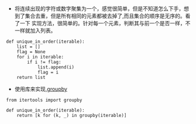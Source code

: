 - 将连续出现的字符或数字聚集为一个，感觉很简单，但是不知道怎么下手，想到了集合去重，但是所有相同的元素都被去掉了,而且集合的顺序是无序的。看了一下
实现方法，很简单的。针对每一个元素，判断其与前一个是否一样，不一样就加入列表。
```
def unique_in_order(iterable):
    list = []
    flag = None
    for i in iterable:
        if i != flag:
            list.append(i)
            flag = i
    return list
```
- 使用库来实现,[groupby](https://docs.python.org/zh-cn/3/library/itertools.html?highlight=groupby#itertools.groupby)
```
from itertools import groupby

def unique_in_order(iterable):
    return [k for (k, _) in groupby(iterable)]
```
